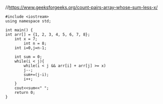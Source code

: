 //https://www.geeksforgeeks.org/count-pairs-array-whose-sum-less-x/

```
#include <iostream>
using namespace std;

int main() {
int arr[] = {1, 2, 3, 4, 5, 6, 7, 8};
	int x = 7;
		int n = 8;
	int i=0,j=n-1;

	int sum = 0;
	while(i < j){
	    while(i < j && arr[i] + arr[j] >= x)
	    j--;
	    sum+=(j-i);
	    i++;
	}
	cout<<sum<<" ";
	return 0;
}
